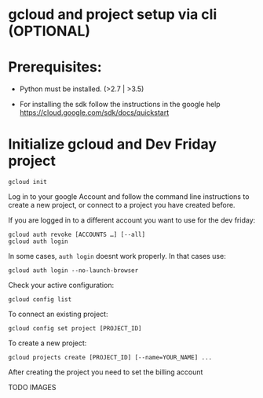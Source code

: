 # gcloud and project setup via cli (OPTIONAL)

# Prerequisites:

* Python must be installed. (>2.7 | >3.5)

* For installing the sdk follow the instructions in the google help https://cloud.google.com/sdk/docs/quickstart


# Initialize gcloud and Dev Friday project
```
gcloud init
```

Log in to your google Account and follow the command line instructions to create a new project, or connect to a project you have created before.

If you are logged in to a different account you want to use for the dev friday: 
```
gcloud auth revoke [ACCOUNTS …] [--all]  
gcloud auth login
```

In some cases, `auth login` doesnt work properly. In that cases use:
```
gcloud auth login --no-launch-browser
```

Check your active configuration:
```
gcloud config list
```


To connect an existing project: 
```
gcloud config set project [PROJECT_ID]
```

To create a new project: 

```
gcloud projects create [PROJECT_ID] [--name=YOUR_NAME] ... 
```

  After creating the project you need to set the billing account


  TODO IMAGES